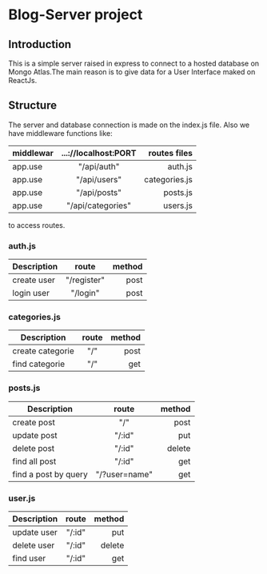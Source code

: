 # Blog-Server project
## Introduction
This is a simple server raised in express to connect to a hosted database on Mongo Atlas.The main reason is to give data for a User Interface maked on ReactJs.

## Structure

The server and database connection is made on the index.js file.
Also we have middleware functions like:


|  middlewar    | ...://localhost:PORT   | routes files  |
| ------------- |:----------------------:| -------------:|
| app.use       | "/api/auth"            | auth.js       |
| app.use       | "/api/users"           | categories.js |
| app.use       | "/api/posts"           | posts.js      |
| app.use       | "/api/categories"      | users.js      |

to access routes.


### auth.js

| Description              | route                  | method        |
| ------------------------ |:----------------------:| -------------:|
| create user              | "/register"            | post          |
| login user               | "/login"               | post          |

### categories.js

| Description              | route                  | method        |
| ------------------------ |:----------------------:| -------------:|
| create categorie         | "/"                    | post          |
| find categorie           | "/"                    | get           |

### posts.js

| Description              | route                  | method        |
| ------------------------ |:----------------------:| -------------:|
| create post              | "/"                    | post          |
| update post              | "/:id"                 | put           |
| delete post              | "/:id"                 | delete        |
| find all post            | "/:id"                 | get           |
| find a post by query     | "/?user=name"          | get           |
 
### user.js

| Description              | route                  | method        |
| ------------------------ |:----------------------:| -------------:|
| update user              | "/:id"                 | put           |
| delete user              | "/:id"                 | delete        |
| find user                | "/:id"                 | get           |




